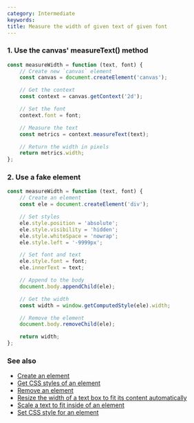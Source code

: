 ```yaml
---
category: Intermediate
keywords:
title: Measure the width of given text of given font
---
```


### 1. Use the canvas' measureText() method

```js
const measureWidth = function (text, font) {
    // Create new `canvas` element
    const canvas = document.createElement('canvas');

    // Get the context
    const context = canvas.getContext('2d');

    // Set the font
    context.font = font;

    // Measure the text
    const metrics = context.measureText(text);

    // Return the width in pixels
    return metrics.width;
};
```

### 2. Use a fake element

```js
const measureWidth = function (text, font) {
    // Create an element
    const ele = document.createElement('div');

    // Set styles
    ele.style.position = 'absolute';
    ele.style.visibility = 'hidden';
    ele.style.whiteSpace = 'nowrap';
    ele.style.left = '-9999px';

    // Set font and text
    ele.style.font = font;
    ele.innerText = text;

    // Append to the body
    document.body.appendChild(ele);

    // Get the width
    const width = window.getComputedStyle(ele).width;

    // Remove the element
    document.body.removeChild(ele);

    return width;
};
```

### See also

-   [Create an element](/create-an-element)
-   [Get CSS styles of an element](/get-css-styles-of-an-element)
-   [Remove an element](/remove-an-element)
-   [Resize the width of a text box to fit its content automatically](/resize-the-width-of-a-text-box-to-fit-its-content-automatically)
-   [Scale a text to fit inside of an element](/scale-a-text-to-fit-inside-of-an-element)
-   [Set CSS style for an element](/set-css-style-for-an-element)

